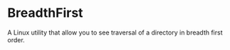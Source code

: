 # BreadthFirst
A Linux utility that allow you to see traversal of a directory in breadth first order.
